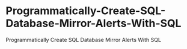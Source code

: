 # Programmatically-Create-SQL-Database-Mirror-Alerts-With-SQL
Programmatically Create SQL Database Mirror Alerts With SQL
